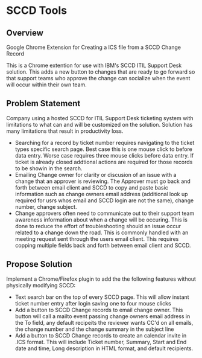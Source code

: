 # SCCD Tools

## Overview
Google Chrome Extension for Creating a ICS file from a SCCD Change Record

This is a Chrome extention for use with IBM's SCCD ITIL Support Desk solution. This adds a new button to changes that are ready to go forward so that support teams who approve the change can socialize when the event will occur within their own team.

## Problem Statement
Company using a hosted SCCD for ITIL Support Desk ticketing system with limitations to what can and will be customized on the solution. Solution has many limitations that result in productivity loss.
- Searching for a record by ticket number requires navigating to the ticket types specific search page. Best case this is one mouse click to before data entry. Worse case requires three mouse clicks before data entry. If ticket is already closed addtional actions are required for those records to be showin in the search.
- Emailing Change owner for clarity or discusion of an issue with a change that an approver is reviewing. The Approver must go back and forth between email client and SCCD to copy and paste basic information such as change owners email address (additional look up required for usrs whos email and SCCD login are not the same), change number, change subject.
- Change approvers often need to communicate out to their support team awareness information about when a change will be occuring. This is done to reduce the effort of troubleshooting should an issue occur related to a change down the road. This is commonly handled with an meeting request sent through the users email client. This requires copping multiple fields back and forth between email client and SCCD.

## Propose Solution
Implement a Chrome/Firefox plugin to add the the following features without physically modifying SCCD:
- Text search bar on the top of every SCCD page. This will allow instant ticket number entry after login saving one to four mouse clicks
- Add a button to SCCD Change records to email change owner. This button will call a mailto event passing change owners email address in the To field, any default recipeits the reviewer wants CC'd on all emails, the change number and the change summary in the subject line
- Add a button to SCCD Change records to create an calendar invite in .ICS format. This will include Ticket number, Summary, Start and End date and time, Long description in HTML format, and default recipients.
